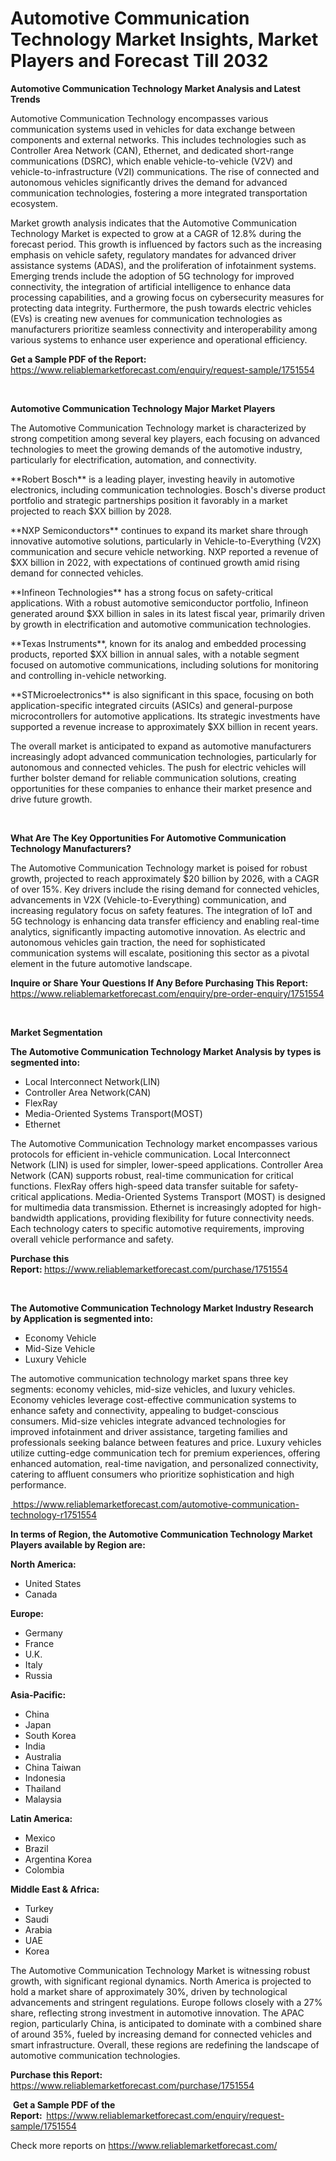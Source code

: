 <p><h1>Automotive Communication Technology Market Insights, Market Players and Forecast Till 2032</h1></p><p><strong>Automotive Communication Technology Market Analysis and Latest Trends</strong></p>
<p><p>Automotive Communication Technology encompasses various communication systems used in vehicles for data exchange between components and external networks. This includes technologies such as Controller Area Network (CAN), Ethernet, and dedicated short-range communications (DSRC), which enable vehicle-to-vehicle (V2V) and vehicle-to-infrastructure (V2I) communications. The rise of connected and autonomous vehicles significantly drives the demand for advanced communication technologies, fostering a more integrated transportation ecosystem.</p><p>Market growth analysis indicates that the Automotive Communication Technology Market is expected to grow at a CAGR of 12.8% during the forecast period. This growth is influenced by factors such as the increasing emphasis on vehicle safety, regulatory mandates for advanced driver assistance systems (ADAS), and the proliferation of infotainment systems. Emerging trends include the adoption of 5G technology for improved connectivity, the integration of artificial intelligence to enhance data processing capabilities, and a growing focus on cybersecurity measures for protecting data integrity. Furthermore, the push towards electric vehicles (EVs) is creating new avenues for communication technologies as manufacturers prioritize seamless connectivity and interoperability among various systems to enhance user experience and operational efficiency.</p></p>
<p><strong>Get a Sample PDF of the Report:&nbsp;</strong> <a href="https://www.reliablemarketforecast.com/enquiry/request-sample/1751554?utm_campaign=2876&utm_medium=2&utm_source=Github&utm_content=ia&utm_term=08042025&utm_id=automotive-communication-technology">https://www.reliablemarketforecast.com/enquiry/request-sample/1751554</a></p>
<p>&nbsp;</p>
<p><strong>Automotive Communication Technology Major Market Players</strong></p>
<p><p>The Automotive Communication Technology market is characterized by strong competition among several key players, each focusing on advanced technologies to meet the growing demands of the automotive industry, particularly for electrification, automation, and connectivity.</p><p>**Robert Bosch** is a leading player, investing heavily in automotive electronics, including communication technologies. Bosch's diverse product portfolio and strategic partnerships position it favorably in a market projected to reach $XX billion by 2028.</p><p>**NXP Semiconductors** continues to expand its market share through innovative automotive solutions, particularly in Vehicle-to-Everything (V2X) communication and secure vehicle networking. NXP reported a revenue of $XX billion in 2022, with expectations of continued growth amid rising demand for connected vehicles.</p><p>**Infineon Technologies** has a strong focus on safety-critical applications. With a robust automotive semiconductor portfolio, Infineon generated around $XX billion in sales in its latest fiscal year, primarily driven by growth in electrification and automotive communication technologies.</p><p>**Texas Instruments**, known for its analog and embedded processing products, reported $XX billion in annual sales, with a notable segment focused on automotive communications, including solutions for monitoring and controlling in-vehicle networking.</p><p>**STMicroelectronics** is also significant in this space, focusing on both application-specific integrated circuits (ASICs) and general-purpose microcontrollers for automotive applications. Its strategic investments have supported a revenue increase to approximately $XX billion in recent years.</p><p>The overall market is anticipated to expand as automotive manufacturers increasingly adopt advanced communication technologies, particularly for autonomous and connected vehicles. The push for electric vehicles will further bolster demand for reliable communication solutions, creating opportunities for these companies to enhance their market presence and drive future growth.</p></p>
<p>&nbsp;</p>
<p><strong>What Are The Key Opportunities For Automotive Communication Technology Manufacturers?</strong></p>
<p><p>The Automotive Communication Technology market is poised for robust growth, projected to reach approximately $20 billion by 2026, with a CAGR of over 15%. Key drivers include the rising demand for connected vehicles, advancements in V2X (Vehicle-to-Everything) communication, and increasing regulatory focus on safety features. The integration of IoT and 5G technology is enhancing data transfer efficiency and enabling real-time analytics, significantly impacting automotive innovation. As electric and autonomous vehicles gain traction, the need for sophisticated communication systems will escalate, positioning this sector as a pivotal element in the future automotive landscape.</p></p>
<p><strong>Inquire or Share Your Questions If Any Before Purchasing This Report:</strong> <a href="https://www.reliablemarketforecast.com/enquiry/pre-order-enquiry/1751554?utm_campaign=2876&utm_medium=2&utm_source=Github&utm_content=ia&utm_term=08042025&utm_id=automotive-communication-technology">https://www.reliablemarketforecast.com/enquiry/pre-order-enquiry/1751554</a></p>
<p>&nbsp;</p>
<p><strong>Market Segmentation</strong></p>
<p><strong>The Automotive Communication Technology Market Analysis by types is segmented into:</strong></p>
<p><ul><li>Local Interconnect Network(LIN)</li><li>Controller Area Network(CAN)</li><li>FlexRay</li><li>Media-Oriented Systems Transport(MOST)</li><li>Ethernet</li></ul></p>
<p><p>The Automotive Communication Technology market encompasses various protocols for efficient in-vehicle communication. Local Interconnect Network (LIN) is used for simpler, lower-speed applications. Controller Area Network (CAN) supports robust, real-time communication for critical functions. FlexRay offers high-speed data transfer suitable for safety-critical applications. Media-Oriented Systems Transport (MOST) is designed for multimedia data transmission. Ethernet is increasingly adopted for high-bandwidth applications, providing flexibility for future connectivity needs. Each technology caters to specific automotive requirements, improving overall vehicle performance and safety.</p></p>
<p><strong>Purchase this Report:&nbsp;</strong><a href="https://www.reliablemarketforecast.com/purchase/1751554?utm_campaign=2876&utm_medium=2&utm_source=Github&utm_content=ia&utm_term=08042025&utm_id=automotive-communication-technology">https://www.reliablemarketforecast.com/purchase/1751554</a></p>
<p>&nbsp;</p>
<p><strong>The Automotive Communication Technology Market Industry Research by Application is segmented into:</strong></p>
<p><ul><li>Economy Vehicle</li><li>Mid-Size Vehicle</li><li>Luxury Vehicle</li></ul></p>
<p><p>The automotive communication technology market spans three key segments: economy vehicles, mid-size vehicles, and luxury vehicles. Economy vehicles leverage cost-effective communication systems to enhance safety and connectivity, appealing to budget-conscious consumers. Mid-size vehicles integrate advanced technologies for improved infotainment and driver assistance, targeting families and professionals seeking balance between features and price. Luxury vehicles utilize cutting-edge communication tech for premium experiences, offering enhanced automation, real-time navigation, and personalized connectivity, catering to affluent consumers who prioritize sophistication and high performance.</p></p>
<p><a href="https://www.reliablemarketforecast.com/automotive-communication-technology-r1751554?utm_campaign=2876&utm_medium=2&utm_source=Github&utm_content=ia&utm_term=08042025&utm_id=automotive-communication-technology">&nbsp;https://www.reliablemarketforecast.com/automotive-communication-technology-r1751554</a></p>
<p><strong>In terms of Region, the Automotive Communication Technology Market Players available by Region are:</strong></p>
<p>
    <p> <strong> North America: </strong>
        <ul>
            <li>United States</li>
            <li>Canada</li>
        </ul>
        </p> 
    <p> <strong> Europe: </strong>
        <ul>
            <li>Germany</li>
            <li>France</li>
            <li>U.K.</li>
            <li>Italy</li>
            <li>Russia</li>
        </ul>
        </p> 
    <p> <strong> Asia-Pacific: </strong>
        <ul>
            <li>China</li>
            <li>Japan</li>
            <li>South Korea</li>
            <li>India</li>
            <li>Australia</li>
            <li>China Taiwan</li>
            <li>Indonesia</li>
            <li>Thailand</li>
            <li>Malaysia</li>
        </ul>
        </p> 
    <p> <strong> Latin America: </strong>
        <ul>
            <li>Mexico</li>
            <li>Brazil</li>
            <li>Argentina Korea</li>
            <li>Colombia</li>
        </ul>
        </p> 
    <p> <strong> Middle East & Africa: </strong>
        <ul>
            <li>Turkey</li>
            <li>Saudi</li>
            <li>Arabia</li>
            <li>UAE</li>
            <li>Korea</li>
        </ul>
    </p>
    </p>
<p><p>The Automotive Communication Technology Market is witnessing robust growth, with significant regional dynamics. North America is projected to hold a market share of approximately 30%, driven by technological advancements and stringent regulations. Europe follows closely with a 27% share, reflecting strong investment in automotive innovation. The APAC region, particularly China, is anticipated to dominate with a combined share of around 35%, fueled by increasing demand for connected vehicles and smart infrastructure. Overall, these regions are redefining the landscape of automotive communication technologies.</p></p>
<p><strong>Purchase this Report: </strong><a href="https://www.reliablemarketforecast.com/purchase/1751554?utm_campaign=2876&utm_medium=2&utm_source=Github&utm_content=ia&utm_term=08042025&utm_id=automotive-communication-technology">https://www.reliablemarketforecast.com/purchase/1751554</a></p>
<p>&nbsp;<strong>Get a Sample PDF of the Report:&nbsp;&nbsp;</strong><a href="https://www.reliablemarketforecast.com/enquiry/request-sample/1751554?utm_campaign=2876&utm_medium=2&utm_source=Github&utm_content=ia&utm_term=08042025&utm_id=automotive-communication-technology">https://www.reliablemarketforecast.com/enquiry/request-sample/1751554</a></p>
<p><strong></strong></p>
<p>Check more reports on <a href="https://www.reliablemarketforecast.com/?utm_campaign=2876&utm_medium=2&utm_source=Github&utm_content=ia&utm_term=08042025&utm_id=automotive-communication-technology">https://www.reliablemarketforecast.com/</a></p>